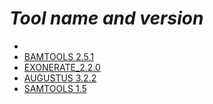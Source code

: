 # *Tool name and version*
* 
* [BAMTOOLS 2.5.1](Bamtools_2_5_1.md)
* [EXONERATE_2.2.0](Exonerate_2_2_0.md)
* [AUGUSTUS 3.2.2](Augustus_3_2_2.md)
* [SAMTOOLS 1.5](Samtools_1_5.md)

